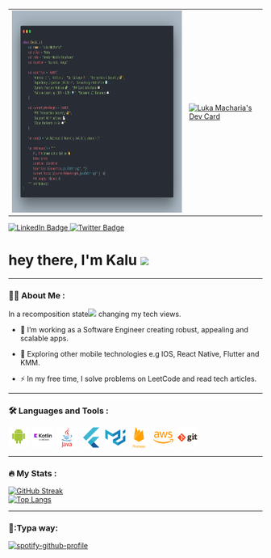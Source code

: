 <div align="center">
<table>
  <tr>
    <td>
     <img src="images/kalu_class.png" style="height:400px; width:auto;" alt="Kotlin Class About Me"/>
    </td>
    <td>
      <a href="https://app.daily.dev/arichama">
        <img src="https://api.daily.dev/devcards/v2/9o97LQ7kZ.png?type=default&r=cb1" height="400" alt="Luka Macharia's Dev Card"/>
      </a>
    </td>
  </tr>
</table>
</div>

<div id="badges">
  <a href="https://www.linkedin.com/in/luka-macharia-javadev">
    <img src="https://img.shields.io/badge/LinkedIn-blue?style=for-the-badge&logo=linkedin&logoColor=white" alt="LinkedIn Badge"/>
  </a>
  <a href="https://twitter.com/254Kalu">
    <img src="https://img.shields.io/badge/Twitter-blue?style=for-the-badge&logo=twitter&logoColor=white" alt="Twitter Badge"/>
  </a>
<h1>
  hey there, I'm Kalu
  <img src="https://media.giphy.com/media/hvRJCLFzcasrR4ia7z/giphy.gif" width="30px"/>
</h1>
    
---

### :man_technologist: About Me :
In a recomposition state<img src="https://media.giphy.com/media/WUlplcMpOCEmTGBtBW/giphy.gif" width="30"> changing my tech views.
    
- :telescope: I’m working as a Software Engineer creating robust, appealing and scalable apps.  

- :seedling: Exploring other mobile technologies e.g IOS, React Native, Flutter and KMM.  

- :zap: In my free time, I solve problems on LeetCode and read tech articles.  

---

### :hammer_and_wrench: Languages and Tools :
    
<div>
     <img src="https://github.com/devicons/devicon/blob/master/icons/android/android-original-wordmark.svg" title="Kotlin" alt="kotlin" width="40" height="40"/>&nbsp;
     <img src="https://github.com/devicons/devicon/blob/master/icons/kotlin/kotlin-original-wordmark.svg" title="Kotlin" alt="kotlin" width="40" height="40"/>&nbsp;
  <img src="https://github.com/devicons/devicon/blob/master/icons/java/java-original-wordmark.svg" title="Java" alt="Java" width="40" height="40"/>&nbsp;
     <img src="https://github.com/devicons/devicon/blob/master/icons/flutter/flutter-original.svg" title="Flutter" alt="Flutter" width="40" height="40"/>&nbsp;
  <img src="https://github.com/devicons/devicon/blob/master/icons/materialui/materialui-original.svg" title="Material UI" alt="Material UI" width="40" height="40"/>&nbsp;
  <img src="https://github.com/devicons/devicon/blob/master/icons/firebase/firebase-plain-wordmark.svg" title="Firebase" alt="Firebase" width="40" height="40"/>&nbsp;
  <img src="https://github.com/devicons/devicon/blob/master/icons/amazonwebservices/amazonwebservices-plain-wordmark.svg" title="AWS" alt="AWS" width="40" height="40"/>&nbsp;
  <img src="https://github.com/devicons/devicon/blob/master/icons/git/git-original-wordmark.svg" title="Git" **alt="Git" width="40" height="40"/>
</div>    
    
---

### :fire: My Stats :
[![GitHub Streak](http://github-readme-streak-stats.herokuapp.com?user=kalu254&theme=dark&background=000000)](https://git.io/streak-stats)
</br>
[![Top Langs](https://github-readme-stats.vercel.app/api/top-langs/?username=kalu254&layout=compact&theme=vision-friendly-dark)](https://github.com/kalu254/github-readme-stats)

---

### 🎵:Typa way:


[![spotify-github-profile](https://spotify-github-profile.vercel.app/api/view?uid=rt41jcbexs9gtui0r7id08uc7&cover_image=true&theme=default&show_offline=false&background_color=121212&interchange=false)](https://github.com/kittinan/spotify-github-profile)

</div>
